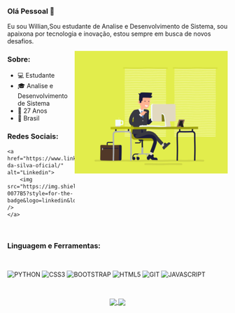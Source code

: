 ### Olá Pessoal 👋

Eu sou Willian,Sou estudante de Analise e Desenvolvimento de Sistema, sou apaixona por tecnologia e inovação, estou sempre em busca de novos desafios.

<img align="right" alt="GIF" src="Documentos/escritorio.gif" width="350" height="280" />


### Sobre:

- 💻 Estudante
- 🎓 Analise e Desenvolvimento de Sistema
- 🎉 27 Anos
- 📌 Brasil

### Redes Sociais:


    <a href="https://www.linkedin.com/in/willian-da-silva-oficial/" alt="Linkedin">
        <img src="https://img.shields.io/badge/LinkedIn-0077B5?style=for-the-badge&logo=linkedin&logoColor=white" />
    </a>

</br>

### Linguagem e Ferramentas:

</br>

![PYTHON](https://img.shields.io/badge/Python-3776AB?style=for-the-badge&logo=python&logoColor=white)&nbsp;![CSS3](https://img.shields.io/badge/CSS3-1572B6?style=for-the-badge&logo=css3&logoColor=white)&nbsp;![BOOTSTRAP](https://img.shields.io/badge/Bootstrap-563D7C?style=for-the-badge&logo=bootstrap&logoColor=white)&nbsp;![HTML5](https://img.shields.io/badge/HTML5-E34F26?style=for-the-badge&logo=html5&logoColor=white)&nbsp;![GIT](https://img.shields.io/badge/Git-F05032?style=for-the-badge&logo=git&logoColor=white)&nbsp;![JAVASCRIPT](https://img.shields.io/badge/JavaScript-F7DF1E?style=for-the-badge&logo=javascript&logoColor=black)&nbsp;

</br>

<p align="center">
   <a href="https://github.com/Williandasilvacode?tab=repositories">
    <img
      align="center"
      height="165"
      src="https://github-readme-stats.vercel.app/api/top-langs/?username=williandasilvacode&langs_count=8&layout=compact&theme=dracula"
    />
  </a>
  
  <a href="https://github.com/Williandasilvacode?tab=repositories">
    <img
      align="center"
      height=""
      src="https://github-readme-stats.vercel.app/api?username=williandasilvacode&count_private=true&show_icons=true&custom_title=Github%20Status&hide=issues&theme=dracula"
    />
  </a>




</p>
